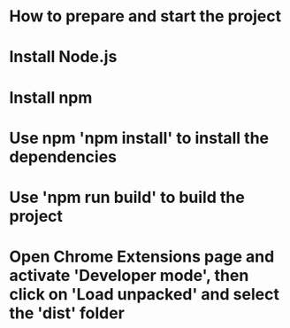 # How to prepare and start the project

# Install Node.js

# Install npm

# Use npm 'npm install' to install the dependencies

# Use 'npm run build' to build the project

# Open Chrome Extensions page and activate 'Developer mode', then click on 'Load unpacked' and select the 'dist' folder
